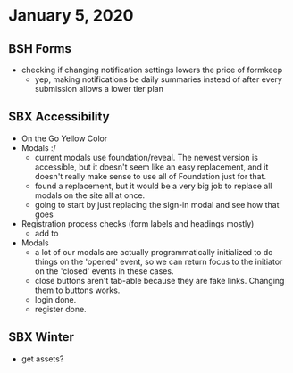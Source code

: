 # January 5, 2020

## BSH Forms
- checking if changing notification settings lowers the price of formkeep
	- yep, making notifications be daily summaries instead of after every submission allows a lower tier plan

## SBX Accessibility
- On the Go Yellow Color
- Modals :/
	- current modals use foundation/reveal. The newest version is accessible, but it doesn't seem like an easy replacement, and it doesn't really make sense to use all of Foundation just for that. 
	- found a replacement, but it would be a very big job to replace all modals on the site all at once. 
	- going to start by just replacing the sign-in modal and see how that goes
- Registration process checks (form labels and headings mostly)
	- add to 
- Modals 
	- a lot of our modals are actually programmatically initialized to do things on the 'opened' event, so we can return focus to the initiator on the 'closed' events in these cases. 
	- close buttons aren't tab-able because they are fake links. Changing them to buttons works. 
	- login done.
	- register done.


## SBX Winter
- get assets?
